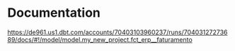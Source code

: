 # Documentation
https://de961.us1.dbt.com/accounts/70403103960237/runs/70403127273689/docs/#!/model/model.my_new_project.fct_erp__faturamento
